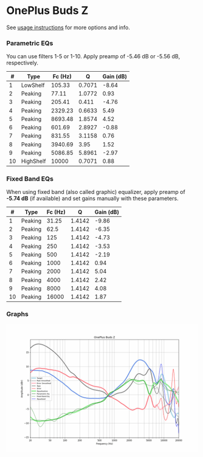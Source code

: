 # OnePlus Buds Z
See [usage instructions](https://github.com/jaakkopasanen/AutoEq#usage) for more options and info.

### Parametric EQs
You can use filters 1-5 or 1-10. Apply preamp of -5.46 dB or -5.56 dB, respectively.

|   # | Type      |   Fc (Hz) |      Q |   Gain (dB) |
|-----|-----------|-----------|--------|-------------|
|   1 | LowShelf  |    105.33 | 0.7071 |       -8.64 |
|   2 | Peaking   |     77.11 | 1.0772 |        0.93 |
|   3 | Peaking   |    205.41 | 0.411  |       -4.76 |
|   4 | Peaking   |   2329.23 | 0.6633 |        5.49 |
|   5 | Peaking   |   8693.48 | 1.8574 |        4.52 |
|   6 | Peaking   |    601.69 | 2.8927 |       -0.88 |
|   7 | Peaking   |    831.55 | 3.1158 |        0.76 |
|   8 | Peaking   |   3940.69 | 3.95   |        1.52 |
|   9 | Peaking   |   5086.85 | 5.8961 |       -2.97 |
|  10 | HighShelf |  10000    | 0.7071 |        0.88 |

### Fixed Band EQs
When using fixed band (also called graphic) equalizer, apply preamp of **-5.74 dB** (if available) and set gains manually with these parameters.

|   # | Type    |   Fc (Hz) |      Q |   Gain (dB) |
|-----|---------|-----------|--------|-------------|
|   1 | Peaking |     31.25 | 1.4142 |       -9.86 |
|   2 | Peaking |     62.5  | 1.4142 |       -6.35 |
|   3 | Peaking |    125    | 1.4142 |       -4.73 |
|   4 | Peaking |    250    | 1.4142 |       -3.53 |
|   5 | Peaking |    500    | 1.4142 |       -2.19 |
|   6 | Peaking |   1000    | 1.4142 |        0.94 |
|   7 | Peaking |   2000    | 1.4142 |        5.04 |
|   8 | Peaking |   4000    | 1.4142 |        2.42 |
|   9 | Peaking |   8000    | 1.4142 |        4.08 |
|  10 | Peaking |  16000    | 1.4142 |        1.87 |

### Graphs
![](./OnePlus%20Buds%20Z.png)
